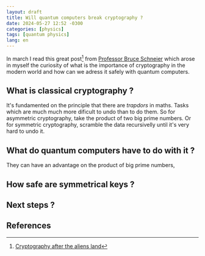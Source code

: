 ```yaml
---
layout: draft
title: Will quantum computers break cryptography ?
date: 2024-05-27 12:52 -0300
categories: [physics]
tags: [quantum physics]
lang: en
---
```


In march I read this great post[^fn-nth-1] from [Professor Bruce Schneier](https://www.schneier.com/) which arose in myself the curiosity of what is the importance of cryptography in the modern world and how can we adress it safely with quantum computers.

## What is classical cryptography ?
It's fundamented on the principle that there are _trapdors_ in maths. Tasks which are much much more dificult to undo than to do them.
So for asymmetric cryptography, take the product of two big prime numbers.
Or for symmetric cryptography, scramble the data recursivelly until it's very hard to undo it.

## What do quantum computers have to do with it ?
They can have an advantage on the product of big prime numbers, 

## How safe are symmetrical keys ?

## Next steps ?

## References
[^fn-nth-1]: [Cryptography after the aliens land](https://www.schneier.com/essays/archives/2018/09/cryptography_after_t.html)
[^fn-nth-2]: [AES Cryptography](https://nvlpubs.nist.gov/nistpubs/ir/2021/NIST.IR.8319.pdf)
[^fn-nth-3]: [Learn Symmetric Cryptography for Free](https://cryptohack.org/courses/symmetric/course_details/)


